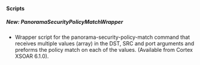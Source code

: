 
#### Scripts
##### New: PanoramaSecurityPolicyMatchWrapper
- Wrapper script for the panorama-security-policy-match command that receives multiple values (array) in the DST, SRC and port arguments and preforms the policy match on each of the values. (Available from Cortex XSOAR 6.1.0).

